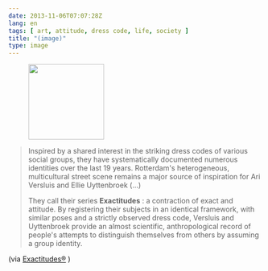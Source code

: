```yaml
---
date: 2013-11-06T07:07:28Z
lang: en
tags: [ art, attitude, dress code, life, society ]
title: "(image)"
type: image
---
```


<figure>
<a
href="https://hugo.ferreira.cc/inspired-by-a-shared-interest-in-the-striking/attachment/333/"
rel="attachment"><img
src="/wp-content/uploads/2013/11/tumblr_mvuqn0mtUH1qz82meo1_r1_500-150x150.png"
width="150" height="150" /></a></figure>

> Inspired by a shared interest in the striking dress codes of various
> social groups, they have systematically documented numerous identities
> over the last 19 years. Rotterdam's heterogeneous, multicultural
> street scene remains a major source of inspiration for Ari Versluis
> and Ellie Uyttenbroek (...)
>
> They call their series **Exactitudes** : a contraction of exact and
> attitude. By registering their subjects in an identical framework,
> with similar poses and a strictly observed dress code, Versluis and
> Uyttenbroek provide an almost scientific, anthropological record of
> people's attempts to distinguish themselves from others by assuming a
> group identity.

(via
[Exactitudes®](http://www.exactitudes.com/index.php?/series/overview/140)
)

